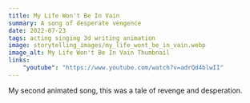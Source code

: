 ```yaml
---
title: My Life Won't Be In Vain
summary: A song of desperate vengence
date: 2022-07-23
tags: acting singing 3d writing animation
image: storytelling_images/my_life_wont_be_in_vain.webp
image_alt: My Life Won't Be In Vain Thumbnail
links:
    "youtube": "https://www.youtube.com/watch?v=adrQd4blwII"
---
```


My second animated song, this was a tale of revenge and desperation.
